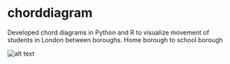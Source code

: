 # chorddiagram
Developed chord diagrams in Python and R to visualize movement of students in London between boroughs. Home borough to school borough

![alt text](https://github.com/[username]/[reponame]/blob/[branch]/image.jpg?raw=true)
